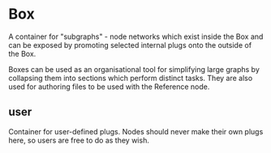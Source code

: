 # Box

A container for "subgraphs" - node networks which exist inside the
Box and can be exposed by promoting selected internal plugs onto the
outside of the Box.

Boxes can be used as an organisational tool for simplifying large
graphs by collapsing them into sections which perform distinct tasks.
They are also used for authoring files to be used with the Reference
node.

## user

 Container for user-defined plugs. Nodes
should never make their own plugs here,
so users are free to do as they wish.


